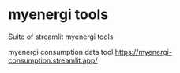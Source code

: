 # myenergi tools
 Suite of streamlit myenergi tools

myenergi consumption data tool
https://myenergi-consumption.streamlit.app/
